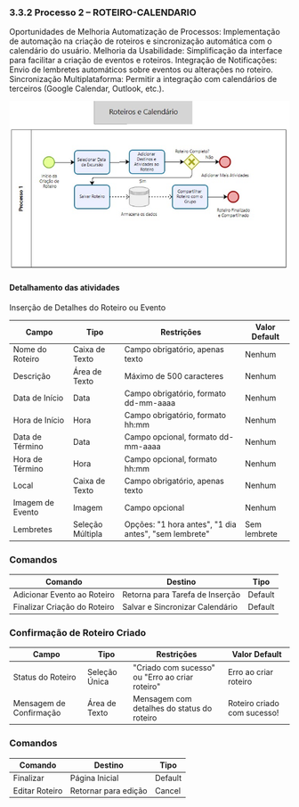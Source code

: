 ### 3.3.2 Processo 2 – ROTEIRO-CALENDARIO

Oportunidades de Melhoria
Automatização de Processos: Implementação de automação na criação de roteiros e sincronização automática com o calendário do usuário.
Melhoria da Usabilidade: Simplificação da interface para facilitar a criação de eventos e roteiros.
Integração de Notificações: Envio de lembretes automáticos sobre eventos ou alterações no roteiro.
Sincronização Multiplataforma: Permitir a integração com calendários de terceiros (Google Calendar, Outlook, etc.).

![Exemplo de um Modelo BPMN do PROCESSO 2](images/RoteiroCalendario.jpeg "Modelo BPMN do Processo 2.")


#### Detalhamento das atividades


Inserção de Detalhes do Roteiro ou Evento

| **Campo**              | **Tipo**          | **Restrições**                                      | **Valor Default**      |
|------------------------|-------------------|----------------------------------------------------|------------------------|
| Nome do Roteiro         | Caixa de Texto    | Campo obrigatório, apenas texto                    | Nenhum                 |
| Descrição               | Área de Texto     | Máximo de 500 caracteres                           | Nenhum                 |
| Data de Início          | Data              | Campo obrigatório, formato dd-mm-aaaa              | Nenhum                 |
| Hora de Início          | Hora              | Campo obrigatório, formato hh:mm                   | Nenhum                 |
| Data de Término         | Data              | Campo opcional, formato dd-mm-aaaa                 | Nenhum                 |
| Hora de Término         | Hora              | Campo opcional, formato hh:mm                      | Nenhum                 |
| Local                  | Caixa de Texto    | Campo obrigatório, apenas texto                    | Nenhum                 |
| Imagem de Evento        | Imagem            | Campo opcional                                     | Nenhum                 |
| Lembretes               | Seleção Múltipla  | Opções: "1 hora antes", "1 dia antes", "sem lembrete" | Sem lembrete           |

### Comandos

| **Comando**                  | **Destino**                    | **Tipo**    |
|------------------------------|---------------------------------|-------------|
| Adicionar Evento ao Roteiro   | Retorna para Tarefa de Inserção | Default     |
| Finalizar Criação do Roteiro  | Salvar e Sincronizar Calendário | Default     |

### Confirmação de Roteiro Criado

| **Campo**              | **Tipo**          | **Restrições**                                      | **Valor Default**      |
|------------------------|-------------------|----------------------------------------------------|------------------------|
| Status do Roteiro       | Seleção Única     | "Criado com sucesso" ou "Erro ao criar roteiro"     | Erro ao criar roteiro   |
| Mensagem de Confirmação | Área de Texto     | Mensagem com detalhes do status do roteiro          | Roteiro criado com sucesso! |

### Comandos

| **Comando**            | **Destino**            | **Tipo**    |
|------------------------|------------------------|-------------|
| Finalizar              | Página Inicial          | Default     |
| Editar Roteiro         | Retornar para edição    | Cancel      |
